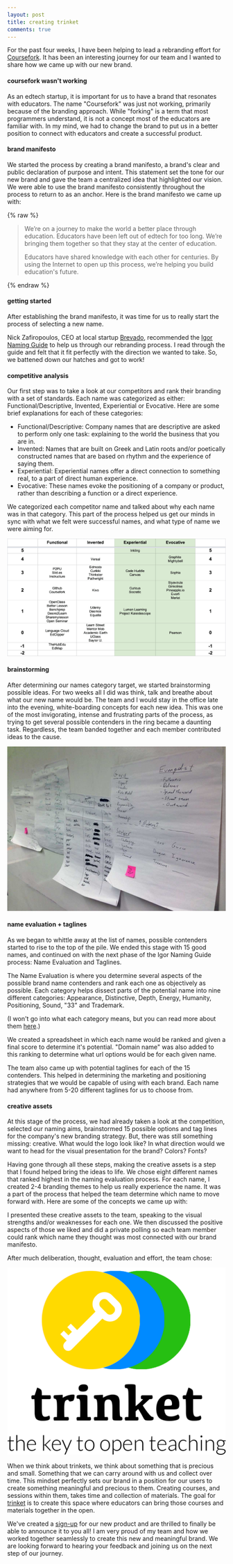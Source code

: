 ```yaml
---
layout: post
title: creating trinket
comments: true
---
```


For the past four weeks, I have been helping to lead a rebranding effort for [Coursefork](http://coursefork.org). It has been an interesting journey for our team and I wanted to share how we came up with our new brand.

#### coursefork wasn't working

As an edtech startup, it is important for us to have a brand that resonates with educators. The name "Coursefork" was just not working, primarily because of the branding approach. While "forking" is a term that most programmers understand, it is not a concept most of the educators are familiar with. In my mind, we had to change the brand to put us in a better position to connect with educators and create a successful product.

#### brand manifesto

We started the process by creating a brand manifesto, a brand's clear and public declaration of purpose and intent. This statement set the tone for our new brand and gave the team a centralized idea that highlighted our vision. We were able to use the brand manifesto consistently throughout the process to return to as an anchor. Here is the brand manifesto we came up with:

{% raw %}
<blockquote>
  <p>
    We’re on a journey to make the world a better place through education. Educators have been left out of edtech for too long.  We’re bringing them together so that they stay at the center of education.
  </p>
  <p>Educators have shared knowledge with each other for centuries. By using the Internet to open up this process, we’re helping you build education's future.</p>
</blockquote>
{% endraw %}

#### getting started

After establishing the brand manifesto, it was time for us to really start the process of selecting a new name. 

Nick Zafiropoulos, CEO at local startup [Brevado](http://brevado.com), recommended the [Igor Naming Guide](http://www.igorinternational.com/process/naming-guide-product-company-names.php) to help us through our rebranding process. I read through the guide and felt that it fit perfectly with the direction we wanted to take. So, we battened down our hatches and got to work!

#### competitive analysis

Our first step was to take a look at our competitors and rank their branding with a set of standards. Each name was categorized as either: Functional/Descriptive, Invented, Experiential or Evocative. Here are some brief explanations for each of these categories:

- Functional/Descriptive: Company names that are descriptive are asked to perform only one task: explaining to the world the business that you are in.
- Invented: Names that are built on Greek and Latin roots and/or poetically constructed names that are based on rhythm and the experience of saying them.
- Experiential: Experiential names offer a direct connection to something real, to a part of direct human experience.
- Evocative: These names evoke the positioning of a company or product, rather than describing a function or a direct experience.

We categorized each competitor name and talked about why each name was in that category. This part of the process helped us get our minds in sync with what we felt were successful names, and what type of name we were aiming for.

![trinket competitive analysis chart](/static/images/trinket-competition.gif)

#### brainstorming

After determining our names category target, we started brainstorming possible ideas. For two weeks all I did was think, talk and breathe about what our new name would be. The team and I would stay in the office late into the evening, white-boarding concepts for each new idea. This was one of the most invigorating, intense and frustrating parts of the process, as trying to get several possible contenders in the ring became a daunting task. Regardless, the team banded together and each member contributed ideas to the cause.

![Photo of naming sketch papers](/static/images/trinket-sketches.jpg)

#### name evaluation + taglines

As we began to whittle away at the list of names, possible contenders started to rise to the top of the pile. We ended this stage with 15 good names, and continued on with the next phase of the Igor Naming Guide process: Name Evaluation and Taglines.

The Name Evaluation is where you determine several aspects of the possible brand name contenders and rank each one as objectively as possible. Each category helps dissect parts of the potential name into nine different categories: Appearance, Distinctive, Depth, Energy, Humanity, Positioning, Sound, "33" and Trademark.

(I won't go into what each category means, but you can read more about them [here](http://www.igorinternational.com/process/name-evaluation-brand-evaluate-names.php).)

We created a spreadsheet in which each name would be ranked and given a final score to determine it's potential. "Domain name" was also added to this ranking to determine what url options would be for each given name. 

The team also came up with potential taglines for each of the 15 contenders. This helped in determining the marketing and positioning strategies that we would be capable of using with each brand. Each name had anywhere from 5-20 different taglines for us to choose from.

#### creative assets

At this stage of the process, we had already taken a look at the competition, selected our naming aims, brainstormed 15 possible options and tag lines for the company's new branding strategy. But, there was still something missing: creative. What would the logo look like? In what direction would we want to head for the visual presentation for the brand? Colors? Fonts?

Having gone through all these steps, making the creative assets is a step that I found helped bring the ideas to life. We chose eight different names that ranked highest in the naming evaluation process. For each name, I created 2-4 branding themes to help us really experience the name. It was a part of the process that helped the team determine which name to move forward with. Here are some of the concepts we came up with:

<script async class="speakerdeck-embed" data-id="78bd4680650e013115c32e6e0e49962b" data-ratio="1.29456384323641" src="//speakerdeck.com/assets/embed.js"></script>

I presented these creative assets to the team, speaking to the visual strengths and/or weaknesses for each one. We then discussed the positive aspects of those we liked and did a private polling so each team member could rank which name they thought was most connected with our brand manifesto.

After much deliberation, thought, evaluation and effort, the team chose:

[![trinket: the key to open teaching](/static/images/trinket-logo.png)](http://bit.ly/1e7OyZM)

When we think about trinkets, we think about something that is precious and small. Something that we can carry around with us and collect over time. This mindset perfectly sets our brand in a position for our users to create something meaningful and precious to them. Creating courses, and sessions within them, takes time and collection of materials. The goal for [trinket](http://get.trinket.io/) is to create this space where educators can bring those courses and materials together in the open.

We've created a [sign-up](http://trinket.io) for our new product and are thrilled to finally be able to announce it to you all! I am very proud of my team and how we worked together seamlessly to create this new and meaningful brand. We are looking forward to hearing your feedback and joining us on the next step of our journey.